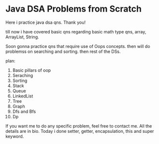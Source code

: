 # Java DSA Problems from Scratch

Here i practice java dsa qns.
Thank you!

till now i have covered basic qns regarding basic math type qns, array, ArrayList, String.

Soon gonna practice qns that require use of Oops concepts.
then will do problemss on searching and sorting.
then rest of the DSs.

plan:
1. Basic pillars of oop
2. Seraching
3. Sorting
4. Stack
5. Queue
6. LinkedList
7. Tree
8. Graph
9. Dfs and Bfs
10. Dp

If you want me to do any specific problem, feel free to contact me. All the details are in bio.
Today i done setter, getter, encapsulation, this and super keyword.

